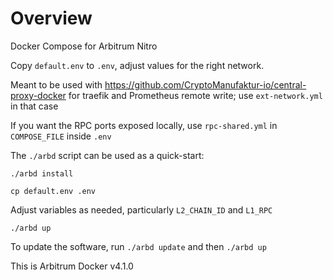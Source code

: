 # Overview

Docker Compose for Arbitrum Nitro

Copy `default.env` to `.env`, adjust values for the right network.

Meant to be used with https://github.com/CryptoManufaktur-io/central-proxy-docker for traefik and Prometheus remote write;
use `ext-network.yml` in that case

If you want the RPC ports exposed locally, use `rpc-shared.yml` in `COMPOSE_FILE` inside `.env`

The `./arbd` script can be used as a quick-start:

`./arbd install`

`cp default.env .env`

Adjust variables as needed, particularly `L2_CHAIN_ID` and `L1_RPC`

`./arbd up`

To update the software, run `./arbd update` and then `./arbd up`

This is Arbitrum Docker v4.1.0
